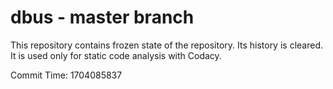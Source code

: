 # dbus - master branch

This repository contains frozen state of the repository.
Its history is cleared. It is used only for static code
analysis with Codacy.

Commit Time: 1704085837